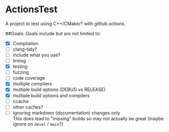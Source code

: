# ActionsTest

A project to test using C++/CMake/? with github actions.

##Goals:
Goals include but are not limited to:
- [x] Compilation
- [ ] clang-tidy?
- [ ] include what you use?
- [ ] linting
- [x] testing
- [ ] fuzzing
- [ ] code coverage  
- [x] multiple compilers
- [x] multiple build options (DEBUG vs RELEASE)
- [x] multiple build options and compilers
- [ ] ccache
- [ ] other caches?
- [ ] Ignoring markdown (documentation) changes only  
   This does lead to "missing" builds so may not actually be great (maybe ignore on `devel` / `main`?) 

